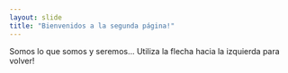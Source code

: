```yaml
---
layout: slide
title: "Bienvenidos a la segunda página!"
---
```

Somos lo que somos y seremos...
Utiliza la flecha hacia la izquierda para volver!
